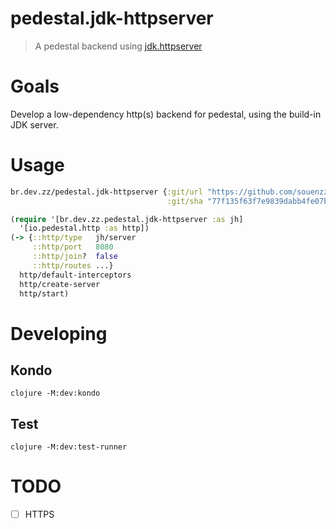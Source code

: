 # pedestal.jdk-httpserver

> A pedestal backend
> using [jdk.httpserver](https://docs.oracle.com/en/java/javase/21/docs/api/jdk.httpserver/module-summary.html)

# Goals

Develop a low-dependency http(s) backend for pedestal, using the build-in JDK server.

# Usage

```clojure
br.dev.zz/pedestal.jdk-httpserver {:git/url "https://github.com/souenzzo/pedestal.jdk-httpserver"
                                   :git/sha "77f135f63f7e9839dabb4fe07b91a877857366e7"}
```

```clojure
(require '[br.dev.zz.pedestal.jdk-httpserver :as jh]
  '[io.pedestal.http :as http])
(-> {::http/type   jh/server
     ::http/port   8080
     ::http/join?  false
     ::http/routes ...}
  http/default-interceptors
  http/create-server
  http/start)
```

# Developing

## Kondo

```shell
clojure -M:dev:kondo
```

## Test

```shell
clojure -M:dev:test-runner
```

# TODO

- [ ] HTTPS
